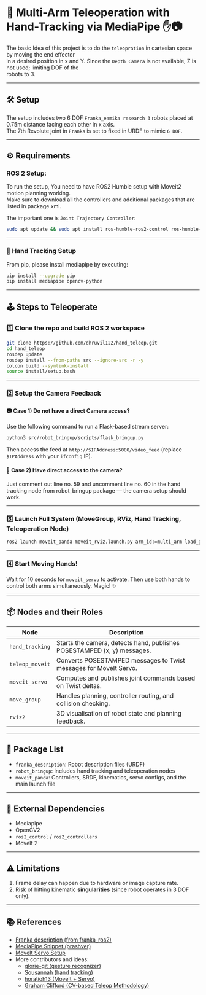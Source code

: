 # 🤖 Multi-Arm Teleoperation with Hand-Tracking via MediaPipe ✋📷

The basic Idea of this project is to do the `teleopration` in cartesian space by moving the end effector  
in a desired position in x and Y. Since the `Depth Camera` is not available, Z is not used; limiting DOF of the  
robots to 3.

---

## 🛠️ Setup

The setup includes two 6 DOF `Franka_eamika research 3` robots placed at 0.75m distance facing each other in x axis.  
The 7th Revolute joint in `Franka` is set to fixed in URDF to mimic `6 DOF`. 

---

## ⚙️ Requirements

### ROS 2 Setup:

To run the setup, You need to have ROS2 Humble setup with Moveit2 motion planning working.  
Make sure to download all the controllers and additional packages that are listed in package.xml. 

The important one is `Joint Trajectory Controller`:

```bash
sudo apt update && sudo apt install ros-humble-ros2-control ros-humble-ros2-controllers 
```

---

### 🧠 Hand Tracking Setup

From pip, please install mediapipe by executing:

```bash
pip install --upgrade pip
pip install mediapipe opencv-python
```

---

## 🕹️ Steps to Teleoperate 

### 1️⃣ Clone the repo and build ROS 2 workspace

```bash
git clone https://github.com/dhruvil122/hand_teleop.git
cd hand_teleop
rosdep update
rosdep install --from-paths src --ignore-src -r -y
colcon build --symlink-install
source install/setup.bash
```

---

### 2️⃣ Setup the Camera Feedback

#### 📷 Case 1) Do not have a direct Camera access?

Use the following command to run a Flask-based stream server:

```bash
python3 src/robot_bringup/scripts/flask_bringup.py 
```

Then access the feed at `http://$IPAddress:5000/video_feed` (replace `$IPAddress` with your `ifconfig` IP).

#### 🎥 Case 2) Have direct access to the camera?

Just comment out line no. 59 and uncomment line no. 60 in the hand tracking node from robot_bringup package — the camera setup should work.

---

### 3️⃣ Launch Full System (MoveGroup, RViz, Hand Tracking, Teleoperation Node)

```bash
ros2 launch moveit_panda moveit_rviz.launch.py arm_id:=multi_arm load_gripper:=true
```

---

### 4️⃣ Start Moving Hands!

Wait for 10 seconds for `moveit_servo` to activate. Then use both hands to control both arms simultaneously. Magic! ✨

---

## 📦 Nodes and their Roles

| Node              | Description                                                                 |
|-------------------|-----------------------------------------------------------------------------|
| `hand_tracking`   | Starts the camera, detects hand, publishes POSESTAMPED (x, y) messages.     |
| `teleop_moveit`   | Converts POSESTAMPED messages to Twist messages for MoveIt Servo.           |
| `moveit_servo`    | Computes and publishes joint commands based on Twist deltas.                |
| `move_group`      | Handles planning, controller routing, and collision checking.               |
| `rviz2`           | 3D visualisation of robot state and planning feedback.                      |

---

## 📁 Package List

- `franka_description`: Robot description files (URDF)
- `robot_bringup`: Includes hand tracking and teleoperation nodes
- `moveit_panda`: Controllers, SRDF, kinematics, servo configs, and the main launch file

---

## 🔌 External Dependencies

- Mediapipe  
- OpenCV2  
- `ros2_control` / `ros2_controllers`  
- MoveIt 2

---

## ⚠️ Limitations

1. Frame delay can happen due to hardware or image capture rate.
2. Risk of hitting kinematic **singularities** (since robot operates in 3 DOF only).

---

## 📚 References

- [Franka description (from franka_ros2)](https://github.com/frankaemika/franka_ros2)
- [MediaPipe Snippet (prashver)](https://github.com/prashver/hand-landmark-recognition-using-mediapipe/blob/main/video_input/hand_tracking_video.py)
- [MoveIt Servo Setup](https://github.com/moveit/moveit2/tree/cc635471aadfb9446398ece319ae31c6b72bec86/moveit_ros/moveit_servo)
- More contributors and ideas:
  - [glorie-git (gesture recognizer)](https://github.com/glorie-git/gesture_recognizer)
  - [Sousannah (hand tracking)](https://github.com/Sousannah/hand-tracking-using-mediapipe/blob/main/hand_tracking.py)
  - [horatioh13 (MoveIt + Servo)](https://github.com/horatioh13/ROS_WORK)
  - [Graham Clifford (CV-based Teleop Methodology)](https://graham-clifford.com/Robot-Arm-Teleoperation-Through-Computer-Vision-Hand-Tracking/)
